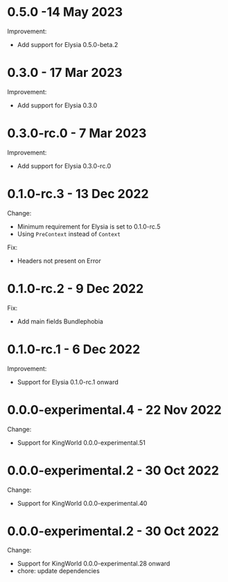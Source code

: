# 0.5.0 -14 May 2023
Improvement:
- Add support for Elysia 0.5.0-beta.2

# 0.3.0 - 17 Mar 2023
Improvement:
- Add support for Elysia 0.3.0

# 0.3.0-rc.0 - 7 Mar 2023
Improvement:
- Add support for Elysia 0.3.0-rc.0

# 0.1.0-rc.3 - 13 Dec 2022
Change:
- Minimum requirement for Elysia is set to 0.1.0-rc.5
- Using `PreContext` instead of `Context`

Fix:
- Headers not present on Error

# 0.1.0-rc.2 - 9 Dec 2022
Fix:
- Add main fields Bundlephobia

# 0.1.0-rc.1 - 6 Dec 2022
Improvement:
- Support for Elysia 0.1.0-rc.1 onward

# 0.0.0-experimental.4 - 22 Nov 2022
Change:
- Support for KingWorld 0.0.0-experimental.51

# 0.0.0-experimental.2 - 30 Oct 2022
Change:
- Support for KingWorld 0.0.0-experimental.40

# 0.0.0-experimental.2 - 30 Oct 2022
Change:
- Support for KingWorld 0.0.0-experimental.28 onward
- chore: update dependencies
